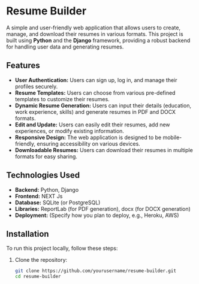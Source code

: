 # Resume Builder

A simple and user-friendly web application that allows users to create, manage, and download their resumes in various formats. This project is built using **Python** and the **Django** framework, providing a robust backend for handling user data and generating resumes.

## Features

- **User Authentication:** Users can sign up, log in, and manage their profiles securely.
- **Resume Templates:** Users can choose from various pre-defined templates to customize their resumes.
- **Dynamic Resume Generation:** Users can input their details (education, work experience, skills) and generate resumes in PDF and DOCX formats.
- **Edit and Update:** Users can easily edit their resumes, add new experiences, or modify existing information.
- **Responsive Design:** The web application is designed to be mobile-friendly, ensuring accessibility on various devices.
- **Downloadable Resumes:** Users can download their resumes in multiple formats for easy sharing.

## Technologies Used

- **Backend:** Python, Django
- **Frontend:** NEXT Js
- **Database:** SQLite (or PostgreSQL)
- **Libraries:** ReportLab (for PDF generation), docx (for DOCX generation)
- **Deployment:** (Specify how you plan to deploy, e.g., Heroku, AWS)

## Installation

To run this project locally, follow these steps:

1. Clone the repository:
   ```bash
   git clone https://github.com/yourusername/resume-builder.git
   cd resume-builder
